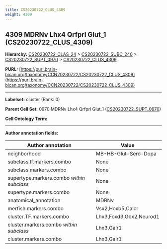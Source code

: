 ```yaml
---
title: CS20230722_CLUS_4309
weight: 4309
---
```

## 4309 MDRNv Lhx4 Qrfprl Glut_1 (CS20230722_CLUS_4309)
<b>Hierarchy: </b>
[CS20230722_CLAS_24](../CS20230722_CLAS_24) >
[CS20230722_SUBC_240](../CS20230722_SUBC_240) >
[CS20230722_SUPT_0970](../CS20230722_SUPT_0970) >
[CS20230722_CLUS_4309](../CS20230722_CLUS_4309)

**PURL:** [https://purl.brain-bican.org/taxonomy/CCN20230722/CS20230722_CLUS_4309](https://purl.brain-bican.org/taxonomy/CCN20230722/CS20230722_CLUS_4309)

---


**Labelset:** cluster (Rank: 0)

**Parent Cell Set:** 0970 MDRNv Lhx4 Qrfprl Glut_1 ([CS20230722_SUPT_0970](../CS20230722_SUPT_0970))



**Cell Ontology Term:** 

[MARKER GENES.]: #


---

[TRANSFERRED ANNOTATIONS.]: #


[AUTHOR ANNOTATION FIELDS.]: #


**Author annotation fields:**

| Author annotation | Value |
|-------------------|-------|
|neighborhood|MB-HB-Glut-Sero-Dopa|
|subclass.tf.markers.combo|None|
|subclass.markers.combo|None|
|supertype.markers.combo _within subclass_|None|
|supertype.markers.combo|None|
|anatomical_annotation|MDRNv|
|merfish.markers.combo|Vsx2,Hoxb5,Calcr|
|cluster.TF.markers.combo|Lhx3,Foxd3,Gbx2,Neurod1|
|cluster.markers.combo _within subclass_|Lhx3,Galr1|
|cluster.markers.combo|Lhx3,Galr1|
